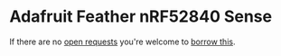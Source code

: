 # Adafruit Feather nRF52840 Sense
If there are no [open requests](../../../../issues?q=is%3Aissue+is%3Aopen+%22Adafruit+Feather+nRF52840+Sense%22) you're welcome to [borrow this](../../../../issues/new?title=Borrow%20request%20for%20Adafruit%20Feather%20nRF52840%20Sense&body=1%20piece%20of%20[this](../blob/main/Hardware/Microcontrollers/Adafruit_Feather_nRF52840_Sense.md)%20for%20~2%20weeks.).
